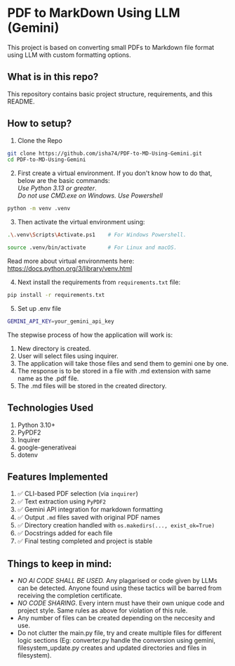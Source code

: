 # PDF to MarkDown Using LLM (Gemini)

This project is based on converting small PDFs to Markdown file format using LLM with custom formatting options.

## What is in this repo?

This repository contains basic project structure, requirements, and this README.

## How to setup?

1. Clone the Repo
   
```bash
git clone https://github.com/isha74/PDF-to-MD-Using-Gemini.git
cd PDF-to-MD-Using-Gemini
```

2. First create a virtual environment. If you don't know how to do that, below are the basic commands: \
   _Use Python 3.13 or greater_. \
   _Do not use CMD.exe on Windows. Use Powershell_

```bash
python -m venv .venv
```

3. Then activate the virtual environment using:

```bash
.\.venv\Scripts\Activate.ps1    # For Windows Powershell.

source .venv/bin/activate       # For Linux and macOS.
```

Read more about virtual environments here: https://docs.python.org/3/library/venv.html

4. Next install the requirements from `requirements.txt` file:

```bash
pip install -r requirements.txt
```

5. Set up .env file
   
```bash
GEMINI_API_KEY=your_gemini_api_key
```

The stepwise process of how the application will work is:

1. New directory is created.
2. User will select files using inquirer.
3. The application will take those files and send them to gemini one by one.
4. The response is to be stored in a file with .md extension with same name as the .pdf file.
5. The .md files will be stored in the created directory.
   
## Technologies Used
   1. Python 3.10+
   2. PyPDF2
   3. Inquirer
   4. google-generativeai
   5. dotenv

## Features Implemented

   1. ✅ CLI-based PDF selection (via `inquirer`)
   2. ✅ Text extraction using `PyPDF2`
   3. ✅ Gemini API integration for markdown formatting
   4. ✅ Output `.md` files saved with original PDF names
   5. ✅ Directory creation handled with `os.makedirs(..., exist_ok=True)`
   6. ✅ Docstrings added for each file
   7. ✅ Final testing completed and project is stable
      
## Things to keep in mind:

- _NO AI CODE SHALL BE USED._ Any plagarised or code given by LLMs can be detected. Anyone found using these tactics will be barred from receiving the completion certificate.
- _NO CODE SHARING_. Every intern must have their own unique code and project style. Same rules as above for violation of this rule.
- Any number of files can be created depending on the neccesity and use.
- Do not clutter the main.py file, try and create multiple files for different logic sections (Eg: converter.py handle the conversion using gemini, filesystem_update.py creates and updated directories and files in filesystem).
